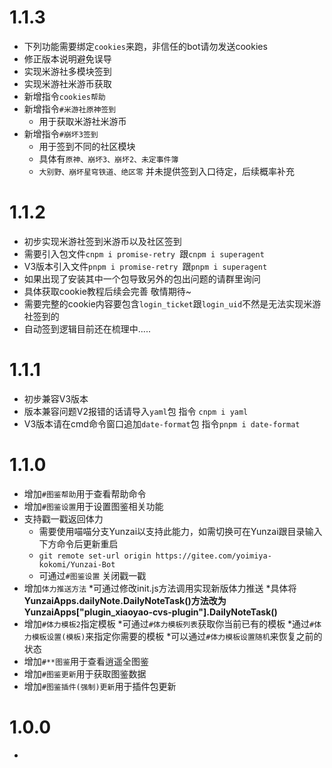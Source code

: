 # 1.1.3
* 下列功能需要绑定`cookies`来跑，非信任的bot请勿发送cookies
* 修正版本说明避免误导
* 实现米游社多模块签到
* 实现米游社米游币获取
* 新增指令`cookies帮助`
* 新增指令`#米游社原神签到`
    * 用于获取米游社米游币
* 新增指令`#崩坏3签到`
    * 用于签到不同的社区模块
    * 具体有`原神、崩坏3、崩坏2、未定事件簿`
    * `大别野、崩坏星穹铁道、绝区零` 并未提供签到入口待定，后续概率补充
# 1.1.2
* 初步实现米游社签到米游币以及社区签到
* 需要引入包文件`cnpm i promise-retry `跟`cnpm i superagent`
* V3版本引入文件`pnpm i promise-retry `跟`pnpm i superagent`
* 如果出现了安装其中一个包导致另外的包出问题的请群里询问
* 具体获取cookie教程后续会完善 敬情期待~
* 需要完整的cookie内容要包含`login_ticket`跟`login_uid`不然是无法实现米游社签到的
* 自动签到逻辑目前还在梳理中.....

# 1.1.1
* 初步兼容V3版本
* 版本兼容问题V2报错的话请导入`yaml`包 指令 `cnpm i yaml`
* V3版本请在cmd命令窗口追加`date-format`包 指令`pnpm i date-format`

# 1.1.0
* 增加`#图鉴帮助`用于查看帮助命令
* 增加`#图鉴设置`用于设置图鉴相关功能
* 支持戳一戳返回体力
    * 需要使用喵喵分支Yunzai以支持此能力，如需切换可在Yunzai跟目录输入下方命令后更新重启
    * `git remote set-url origin https://gitee.com/yoimiya-kokomi/Yunzai-Bot`
    * 可通过`#图鉴设置` 关闭戳一戳
* 增加`体力推送方法`
    *可通过修改init.js方法调用实现新版体力推送
    *具体将**YunzaiApps.dailyNote.DailyNoteTask()**方法改为**YunzaiApps["plugin_xiaoyao-cvs-plugin"].DailyNoteTask()**
* 增加`#体力模板2`指定模板
    *可通过`#体力模板列表`获取你当前已有的模板
    *通过`#体力模板设置(模板)`来指定你需要的模板
    *可以通过`#体力模板设置随机`来恢复之前的状态
* 增加`#**图鉴`用于查看逍遥全图鉴
* 增加`#图鉴更新`用于获取图鉴数据
* 增加`#图鉴插件(强制)更新`用于插件包更新
# 1.0.0
* ~~~~~~~~~~~